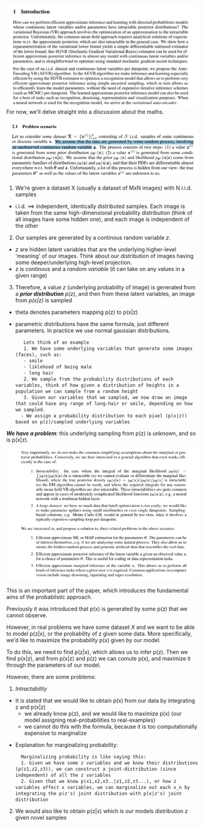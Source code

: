 ![first](1.png)
For now, we'll delve straight into a discussion about the maths.

![2.11](2.11.png)
1. We're given a dataset X (usually a dataset of MxN images) with N i.i.d. samples
- i.i.d. ==> independent, identically distributed samples. Each image is taken from the same high-dimensional probability distribution (think of all images have some hidden one), and each image is independent of the other

2. Our samples are generated by a continous random variable *z*.
- *z* are hidden latent variables that are the underlying higher-level 'meaning' of our images. Think about our distribution of images having some deeper/underlying high-level projection.
- z is *continous* and a *random variable* (it can take on any values in a given range)

3. Therefore, a value *z* (underlying probability of image) is generated from a ***prior distribution*** *p(z)*, and then from these latent variables, an image from *p(x|z)* is sampled

- theta denotes parameters mapping p(z) to p(x|z)
- parametric distributions have the same formula, just different parameters. In practice we use normal gaussian distributions.

         Lets think of an example
         1. We have some underlying variables that generate some images (faces), such as: 
         - smile
         - liklehood of being male
         - long hair
         2. We sample from the probability distributions of each variables, think of how given a distribution of heights in a population we can sample from a random height
         3. Given our variables that we sampled, we now draw an image that could have any range of long-hair or smile, depending on how we sampled.
        - We assign a probability distribution to each pixel (p(x|z)) based on p(z)/sampled underlying variables

***We have a problem***: this underlying sampling from p(z) is unknown, and so is p(x|z).

![problems](problemswithmarginal.png)

This is an important part of the paper, which introduces the fundamental aims of the probabilstic approach.

Previously it was introduced that p(x) is generated by some p(z) that we cannot observe. 

However, in real problems we have some dataset *X* and we want to be able to model p(z|x), or the probability of z given some data. More specifically, we'd like to maximize the probability p(x) given by our model.

To do this, we need to find p(z|x), which allows us to infer p(z). Then we find p(x|z), and from p(x|z) and p(z) we can comute p(x), and maximize it through the parameters of our model.

However, there are some problems:

1. *Intractability*
- It is stated that we would like to obtain p(x) from our data by integrating z and p(x|z)
    - we already know p(z), and we would like to maximize p(x) (our model assigning real-probabilities to real-examples)
    - we cannot do this with the formula, because it is too computationally expensive to marginalize

* Explanation for marginalizing probability:

        Marginalizing probability is like saying this:
        1. Given we have some z variables and we know their distributions (p(z1,z2,z3)), we can construct a joint-distribution (since independent) of all the z variables
        2. Given that we know p(x1,x2,x3..|z1,z2,z3...), or how z variables affect x variables, we can marginalize out each x_n by integrating the p(z's) joint distribution with p(x|z's) joint distribution

2. We would also like to obtain p(z|x) which is our models distribution *z* given novel samples


